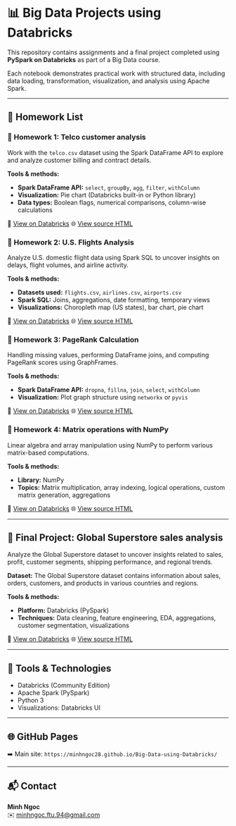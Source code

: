 
# 📊 Big Data Projects using Databricks

This repository contains assignments and a final project completed using **PySpark on Databricks** as part of a Big Data course.

Each notebook demonstrates practical work with structured data, including data loading, transformation, visualization, and analysis using Apache Spark.

---

## 📘 Homework List


### 🔹 Homework 1: Telco customer analysis

Work with the `telco.csv` dataset using the Spark DataFrame API to explore and analyze customer billing and contract details.

**Tools & methods:**
- **Spark DataFrame API:** `select`, `groupBy`, `agg`, `filter`, `withColumn`
- **Visualization:** Pie chart (Databricks built-in or Python library)
- **Data types:** Boolean flags, numerical comparisons, column-wise calculations

📎 [View on Databricks](https://databricks-prod-cloudfront.cloud.databricks.com/public/4027ec902e239c93eaaa8714f173bcfc/7187073108757925/1702432397630851/7230453132478625/latest.html?classId=4cebf91d-721d-40da-bb89-ef715bc6935c&assignmentId=df79807a-db2a-4cb9-8c7f-a78c5c4f47cc&submissionId=eb6f5420-0327-e247-18cc-b5569595a55f)
🌐 [View source HTML](./HW1/index.html)

### 🔹 Homework 2: U.S. Flights Analysis

Analyze U.S. domestic flight data using Spark SQL to uncover insights on delays, flight volumes, and airline activity.

**Tools & methods:**
- **Datasets used:** `flights.csv`, `airlines.csv`, `airports.csv`
- **Spark SQL:** Joins, aggregations, date formatting, temporary views
- **Visualizations:** Choropleth map (US states), bar chart, pie chart
    
📎 [View on Databricks](https://databricks-prod-cloudfront.cloud.databricks.com/public/4027ec902e239c93eaaa8714f173bcfc/7187073108757925/3787615723006942/7230453132478625/latest.html?classId=4cebf91d-721d-40da-bb89-ef715bc6935c&assignmentId=2ca4b3a4-e395-4001-9589-8be8a51f45b2&submissionId=336c32ee-be22-396f-6c1e-c719060508f2)
🌐 [View source HTML](./HW2/index.html)

### 🔹 Homework 3: PageRank Calculation

Handling missing values, performing DataFrame joins, and computing PageRank scores using GraphFrames.

**Tools & methods:**
- **Spark DataFrame API:** `dropna`, `fillna`, `join`, `select`, `withColumn`
- **Visualization:** Plot graph structure using `networkx` or `pyvis`

📎 [View on Databricks](https://databricks-prod-cloudfront.cloud.databricks.com/public/4027ec902e239c93eaaa8714f173bcfc/7187073108757925/3842912221195175/7230453132478625/latest.html?classId=4cebf91d-721d-40da-bb89-ef715bc6935c&assignmentId=d69cf287-b365-4260-a987-c8e24e737759&submissionId=9975ba62-a648-5c1a-d758-d014c6cb9d83)
🌐 [View source HTML](./HW3/index.html)

### 🔹 Homework 4: Matrix operations with NumPy

Linear algebra and array manipulation using NumPy to perform various matrix-based computations.

**Tools & methods:**
- **Library:** NumPy
- **Topics:** Matrix multiplication, array indexing, logical operations, custom matrix generation, aggregations

📎 [View on Databricks](https://databricks-prod-cloudfront.cloud.databricks.com/public/4027ec902e239c93eaaa8714f173bcfc/7187073108757925/656805036291463/7230453132478625/latest.html?classId=4cebf91d-721d-40da-bb89-ef715bc6935c&assignmentId=c63be8cc-8182-48ce-9f8b-3a81cab8a835&submissionId=58fc4eb5-93fb-ff07-5ae0-811e540838eb)
🌐 [View source HTML](./HW4/index.html)

---

## 🏁 Final Project: Global Superstore sales analysis

Analyze the Global Superstore dataset to uncover insights related to sales, profit, customer segments, shipping performance, and regional trends.

**Dataset:** The Global Superstore dataset contains information about sales, orders, customers, and products in various countries and regions.

**Tools & methods:**
- **Platform:** Databricks (PySpark)
- **Techniques:** Data cleaning, feature engineering, EDA, aggregations, customer segmentation, visualizations

📎 [View on Databricks](https://databricks-prod-cloudfront.cloud.databricks.com/public/4027ec902e239c93eaaa8714f173bcfc/6055497547201518/4177655741593856/323885277877152/latest.html?classId=4cebf91d-721d-40da-bb89-ef715bc6935c&assignmentId=a9046ed2-f267-4a86-83de-006653db11ba&submissionId=5c647a70-e1d9-2a5a-90eb-062d0650c9d2)
🌐 [View source HTML](./Finalproject/index.html)

---

## 🔧 Tools & Technologies

- Databricks (Community Edition)
- Apache Spark (PySpark)
- Python 3
- Visualizations: Databricks UI

---

## 🌐 GitHub Pages
➡️ Main site: `https://minhngoc28.github.io/Big-Data-using-Databricks/`

---

## 📬 Contact

**Minh Ngoc**  
✉️ minhngoc.ftu.94@gmail.com
